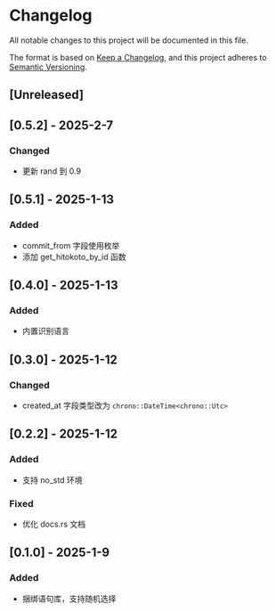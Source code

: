 # Changelog

All notable changes to this project will be documented in this file.

The format is based on [Keep a Changelog](https://keepachangelog.com/en/1.0.0/),
and this project adheres to [Semantic Versioning](https://semver.org/spec/v2.0.0.html).

## [Unreleased]

## [0.5.2] - 2025-2-7

### Changed

* 更新 rand 到 0.9

## [0.5.1] - 2025-1-13

### Added

* commit_from 字段使用枚举
* 添加 get_hitokoto_by_id 函数

## [0.4.0] - 2025-1-13

### Added

* 内置识别语言

## [0.3.0] - 2025-1-12

### Changed

* created_at 字段类型改为 `chrono::DateTime<chrono::Utc>`

## [0.2.2] - 2025-1-12

### Added

* 支持 no_std 环境

### Fixed

* 优化 docs.rs 文档

## [0.1.0] - 2025-1-9

### Added

* 捆绑语句库，支持随机选择
